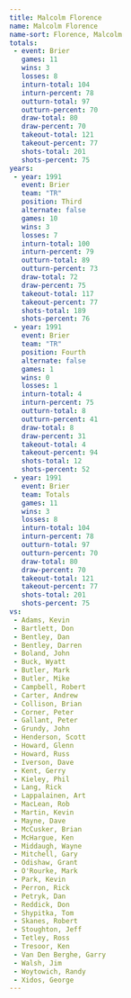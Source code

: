 ```yaml
---
title: Malcolm Florence
name: Malcolm Florence
name-sort: Florence, Malcolm
totals:
 - event: Brier
   games: 11
   wins: 3
   losses: 8
   inturn-total: 104
   inturn-percent: 78
   outturn-total: 97
   outturn-percent: 70
   draw-total: 80
   draw-percent: 70
   takeout-total: 121
   takeout-percent: 77
   shots-total: 201
   shots-percent: 75
years:
 - year: 1991
   event: Brier
   team: "TR"
   position: Third
   alternate: false
   games: 10
   wins: 3
   losses: 7
   inturn-total: 100
   inturn-percent: 79
   outturn-total: 89
   outturn-percent: 73
   draw-total: 72
   draw-percent: 75
   takeout-total: 117
   takeout-percent: 77
   shots-total: 189
   shots-percent: 76
 - year: 1991
   event: Brier
   team: "TR"
   position: Fourth
   alternate: false
   games: 1
   wins: 0
   losses: 1
   inturn-total: 4
   inturn-percent: 75
   outturn-total: 8
   outturn-percent: 41
   draw-total: 8
   draw-percent: 31
   takeout-total: 4
   takeout-percent: 94
   shots-total: 12
   shots-percent: 52
 - year: 1991
   event: Brier
   team: Totals
   games: 11
   wins: 3
   losses: 8
   inturn-total: 104
   inturn-percent: 78
   outturn-total: 97
   outturn-percent: 70
   draw-total: 80
   draw-percent: 70
   takeout-total: 121
   takeout-percent: 77
   shots-total: 201
   shots-percent: 75
vs:
 - Adams, Kevin
 - Bartlett, Don
 - Bentley, Dan
 - Bentley, Darren
 - Boland, John
 - Buck, Wyatt
 - Butler, Mark
 - Butler, Mike
 - Campbell, Robert
 - Carter, Andrew
 - Collison, Brian
 - Corner, Peter
 - Gallant, Peter
 - Grundy, John
 - Henderson, Scott
 - Howard, Glenn
 - Howard, Russ
 - Iverson, Dave
 - Kent, Gerry
 - Kieley, Phil
 - Lang, Rick
 - Lappalainen, Art
 - MacLean, Rob
 - Martin, Kevin
 - Mayne, Dave
 - McCusker, Brian
 - McHargue, Ken
 - Middaugh, Wayne
 - Mitchell, Gary
 - Odishaw, Grant
 - O'Rourke, Mark
 - Park, Kevin
 - Perron, Rick
 - Petryk, Dan
 - Reddick, Don
 - Shypitka, Tom
 - Skanes, Robert
 - Stoughton, Jeff
 - Tetley, Ross
 - Tresoor, Ken
 - Van Den Berghe, Garry
 - Walsh, Jim
 - Woytowich, Randy
 - Xidos, George
---
```

